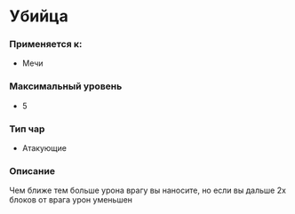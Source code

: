 # Убийца

### Применяется к:

* Мечи

### Максимальный уровень&#x20;

* 5

### Тип чар

* Атакующие

### Описание

Чем ближе тем больше урона врагу вы наносите, но если вы дальше 2х блоков от врага урон уменьшен&#x20;
